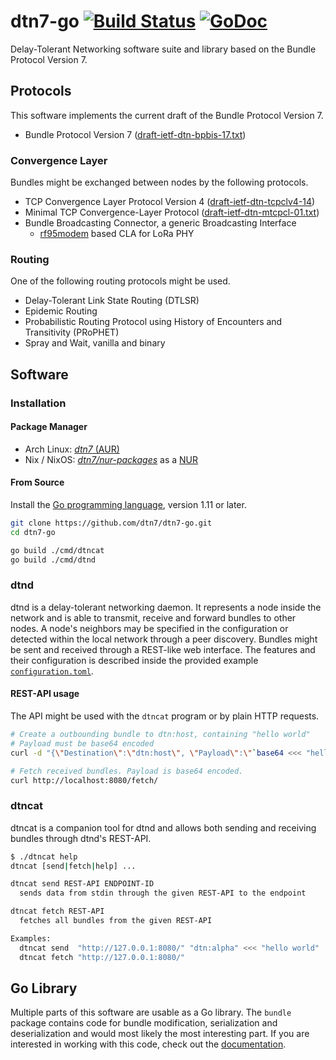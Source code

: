 # dtn7-go [![Build Status](https://travis-ci.org/dtn7/dtn7-go.svg?branch=master)](https://travis-ci.org/dtn7/dtn7-go) [![GoDoc](https://godoc.org/github.com/dtn7/dtn7-go?status.svg)](https://godoc.org/github.com/dtn7/dtn7-go)

Delay-Tolerant Networking software suite and library based on the Bundle
Protocol Version 7.


## Protocols
This software implements the current draft of the Bundle Protocol Version 7.

- Bundle Protocol Version 7 ([draft-ietf-dtn-bpbis-17.txt][dtn-bpbis-17])

### Convergence Layer
Bundles might be exchanged between nodes by the following protocols.

- TCP Convergence Layer Protocol Version 4
  ([draft-ietf-dtn-tcpclv4-14][dtn-tcpcl-14])
- Minimal TCP Convergence-Layer Protocol
  ([draft-ietf-dtn-mtcpcl-01.txt][dtn-mtcpcl-01])
- Bundle Broadcasting Connector, a generic Broadcasting Interface
    - [rf95modem] based CLA for LoRa PHY

### Routing
One of the following routing protocols might be used.

- Delay-Tolerant Link State Routing (DTLSR)
- Epidemic Routing
- Probabilistic Routing Protocol using History of Encounters and Transitivity
  (PRoPHET)
- Spray and Wait, vanilla and binary


## Software
### Installation

#### Package Manager

- Arch Linux: [*dtn7* (AUR)][aur-dtn7]
- Nix / NixOS: [*dtn7/nur-packages*][nur-dtn7] as a [NUR][nur]


#### From Source

Install the [Go programming language][golang], version 1.11 or later.

```bash
git clone https://github.com/dtn7/dtn7-go.git
cd dtn7-go

go build ./cmd/dtncat
go build ./cmd/dtnd
```


### dtnd
dtnd is a delay-tolerant networking daemon. It represents a node inside the
network and is able to transmit, receive and forward bundles to other nodes. A
node's neighbors may be specified in the configuration or detected within the
local network through a peer discovery. Bundles might be sent and received
through a REST-like web interface. The features and their configuration is
described inside the provided example
[`configuration.toml`][dtnd-configuration].

#### REST-API usage
The API might be used with the `dtncat` program or by plain HTTP requests.

```bash
# Create a outbounding bundle to dtn:host, containing "hello world"
# Payload must be base64 encoded
curl -d "{\"Destination\":\"dtn:host\", \"Payload\":\"`base64 <<< "hello world"`\"}" http://localhost:8080/send/

# Fetch received bundles. Payload is base64 encoded.
curl http://localhost:8080/fetch/
```

### dtncat
dtncat is a companion tool for dtnd and allows both sending and receiving
bundles through dtnd's REST-API.

```bash
$ ./dtncat help
dtncat [send|fetch|help] ...

dtncat send REST-API ENDPOINT-ID
  sends data from stdin through the given REST-API to the endpoint

dtncat fetch REST-API
  fetches all bundles from the given REST-API

Examples:
  dtncat send  "http://127.0.0.1:8080/" "dtn:alpha" <<< "hello world"
  dtncat fetch "http://127.0.0.1:8080/"
```


## Go Library
Multiple parts of this software are usable as a Go library. The `bundle`
package contains code for bundle modification, serialization and
deserialization and would most likely the most interesting part. If you are
interested in working with this code, check out the
[documentation][godoc].


[aur-dtn7]: https://aur.archlinux.org/packages/dtn7/
[dtn-bpbis-17]: https://tools.ietf.org/html/draft-ietf-dtn-bpbis-17
[dtn-mtcpcl-01]: https://tools.ietf.org/html/draft-ietf-dtn-mtcpcl-01
[dtn-tcpcl-14]: https://tools.ietf.org/html/draft-ietf-dtn-tcpclv4-14
[dtnd-configuration]: https://github.com/dtn7/dtn7-go/blob/master/cmd/dtnd/configuration.toml
[godoc]: https://godoc.org/github.com/dtn7/dtn7-go
[golang]: https://golang.org/
[nur-dtn7]: https://github.com/dtn7/nur-packages
[nur]: https://github.com/nix-community/NUR
[rf95modem]: https://github.com/gh0st42/rf95modem
